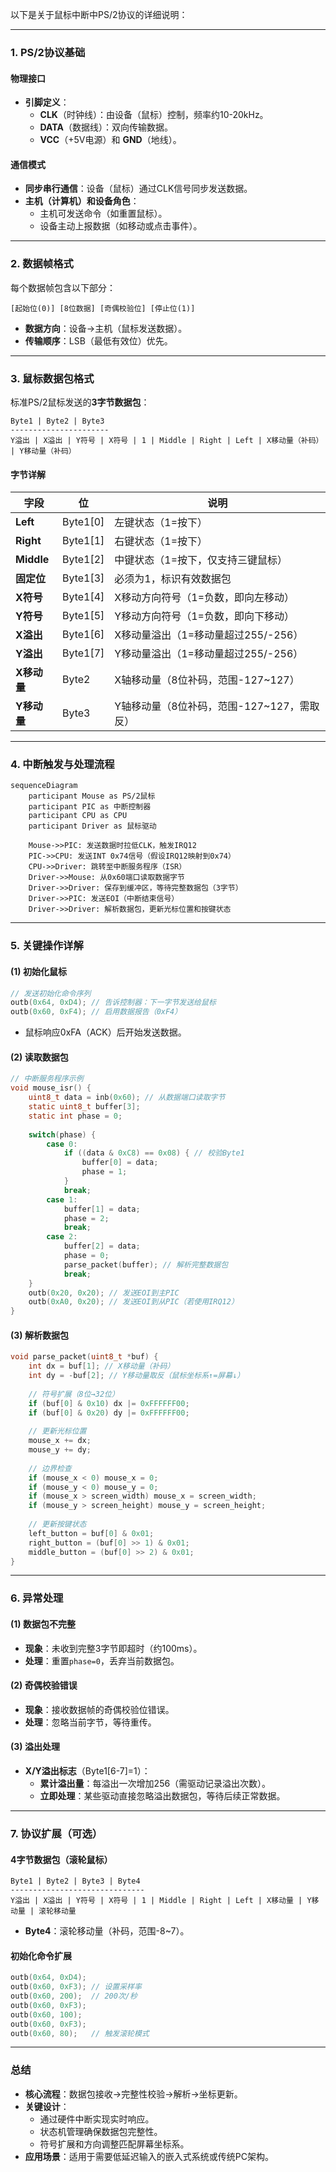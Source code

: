 以下是关于鼠标中断中PS/2协议的详细说明：

---

### **1. PS/2协议基础**
#### **物理接口**
- **引脚定义**：
  - **CLK**（时钟线）：由设备（鼠标）控制，频率约10-20kHz。
  - **DATA**（数据线）：双向传输数据。
  - **VCC**（+5V电源）和 **GND**（地线）。

#### **通信模式**
- **同步串行通信**：设备（鼠标）通过CLK信号同步发送数据。
- **主机（计算机）和设备角色**：
  - 主机可发送命令（如重置鼠标）。
  - 设备主动上报数据（如移动或点击事件）。

---

### **2. 数据帧格式**
每个数据帧包含以下部分：
```
[起始位(0)] [8位数据] [奇偶校验位] [停止位(1)]
```
- **数据方向**：设备→主机（鼠标发送数据）。
- **传输顺序**：LSB（最低有效位）优先。

---

### **3. 鼠标数据包格式**
标准PS/2鼠标发送的**3字节数据包**：
```
Byte1 | Byte2 | Byte3
----------------------
Y溢出 | X溢出 | Y符号 | X符号 | 1 | Middle | Right | Left | X移动量（补码） | Y移动量（补码）
```
#### **字节详解**
| 字段        | 位       | 说明                                       |
| ----------- | -------- | ------------------------------------------ |
| **Left**    | Byte1[0] | 左键状态（1=按下）                         |
| **Right**   | Byte1[1] | 右键状态（1=按下）                         |
| **Middle**  | Byte1[2] | 中键状态（1=按下，仅支持三键鼠标）         |
| **固定位**  | Byte1[3] | 必须为1，标识有效数据包                    |
| **X符号**   | Byte1[4] | X移动方向符号（1=负数，即向左移动）        |
| **Y符号**   | Byte1[5] | Y移动方向符号（1=负数，即向下移动）        |
| **X溢出**   | Byte1[6] | X移动量溢出（1=移动量超过255/-256）        |
| **Y溢出**   | Byte1[7] | Y移动量溢出（1=移动量超过255/-256）        |
| **X移动量** | Byte2    | X轴移动量（8位补码，范围-127~127）         |
| **Y移动量** | Byte3    | Y轴移动量（8位补码，范围-127~127，需取反） |

---

### **4. 中断触发与处理流程**
```mermaid
sequenceDiagram
    participant Mouse as PS/2鼠标
    participant PIC as 中断控制器
    participant CPU as CPU
    participant Driver as 鼠标驱动

    Mouse->>PIC: 发送数据时拉低CLK，触发IRQ12
    PIC->>CPU: 发送INT 0x74信号（假设IRQ12映射到0x74）
    CPU->>Driver: 跳转至中断服务程序（ISR）
    Driver->>Mouse: 从0x60端口读取数据字节
    Driver->>Driver: 保存到缓冲区，等待完整数据包（3字节）
    Driver->>PIC: 发送EOI（中断结束信号）
    Driver->>Driver: 解析数据包，更新光标位置和按键状态
```

---

### **5. 关键操作详解**
#### **(1) 初始化鼠标**
```c
// 发送初始化命令序列
outb(0x64, 0xD4); // 告诉控制器：下一字节发送给鼠标
outb(0x60, 0xF4); // 启用数据报告（0xF4）
```
- 鼠标响应0xFA（ACK）后开始发送数据。

#### **(2) 读取数据包**
```c
// 中断服务程序示例
void mouse_isr() {
    uint8_t data = inb(0x60); // 从数据端口读取字节
    static uint8_t buffer[3];
    static int phase = 0;
    
    switch(phase) {
        case 0:
            if ((data & 0xC8) == 0x08) { // 校验Byte1
                buffer[0] = data;
                phase = 1;
            }
            break;
        case 1:
            buffer[1] = data;
            phase = 2;
            break;
        case 2:
            buffer[2] = data;
            phase = 0;
            parse_packet(buffer); // 解析完整数据包
            break;
    }
    outb(0x20, 0x20); // 发送EOI到主PIC
    outb(0xA0, 0x20); // 发送EOI到从PIC（若使用IRQ12）
}
```

#### **(3) 解析数据包**
```c
void parse_packet(uint8_t *buf) {
    int dx = buf[1]; // X移动量（补码）
    int dy = -buf[2]; // Y移动量取反（鼠标坐标系↑=屏幕↓）
    
    // 符号扩展（8位→32位）
    if (buf[0] & 0x10) dx |= 0xFFFFFF00;
    if (buf[0] & 0x20) dy |= 0xFFFFFF00;
    
    // 更新光标位置
    mouse_x += dx;
    mouse_y += dy;
    
    // 边界检查
    if (mouse_x < 0) mouse_x = 0;
    if (mouse_y < 0) mouse_y = 0;
    if (mouse_x > screen_width) mouse_x = screen_width;
    if (mouse_y > screen_height) mouse_y = screen_height;
    
    // 更新按键状态
    left_button = buf[0] & 0x01;
    right_button = (buf[0] >> 1) & 0x01;
    middle_button = (buf[0] >> 2) & 0x01;
}
```

---

### **6. 异常处理**
#### **(1) 数据包不完整**
- **现象**：未收到完整3字节即超时（约100ms）。
- **处理**：重置`phase=0`，丢弃当前数据包。

#### **(2) 奇偶校验错误**
- **现象**：接收数据帧的奇偶校验位错误。
- **处理**：忽略当前字节，等待重传。

#### **(3) 溢出处理**
- **X/Y溢出标志**（Byte1[6-7]=1）：
  - **累计溢出量**：每溢出一次增加256（需驱动记录溢出次数）。
  - **立即处理**：某些驱动直接忽略溢出数据包，等待后续正常数据。

---

### **7. 协议扩展（可选）**
#### **4字节数据包（滚轮鼠标）**
```
Byte1 | Byte2 | Byte3 | Byte4
------------------------------
Y溢出 | X溢出 | Y符号 | X符号 | 1 | Middle | Right | Left | X移动量 | Y移动量 | 滚轮移动量
```
- **Byte4**：滚轮移动量（补码，范围-8~7）。

#### **初始化命令扩展**
```c
outb(0x64, 0xD4);
outb(0x60, 0xF3); // 设置采样率
outb(0x60, 200);  // 200次/秒
outb(0x60, 0xF3);
outb(0x60, 100);
outb(0x60, 0xF3);
outb(0x60, 80);   // 触发滚轮模式
```

---

### **总结**
- **核心流程**：数据包接收→完整性校验→解析→坐标更新。
- **关键设计**：
  - 通过硬件中断实现实时响应。
  - 状态机管理确保数据包完整性。
  - 符号扩展和方向调整匹配屏幕坐标系。
- **应用场景**：适用于需要低延迟输入的嵌入式系统或传统PC架构。